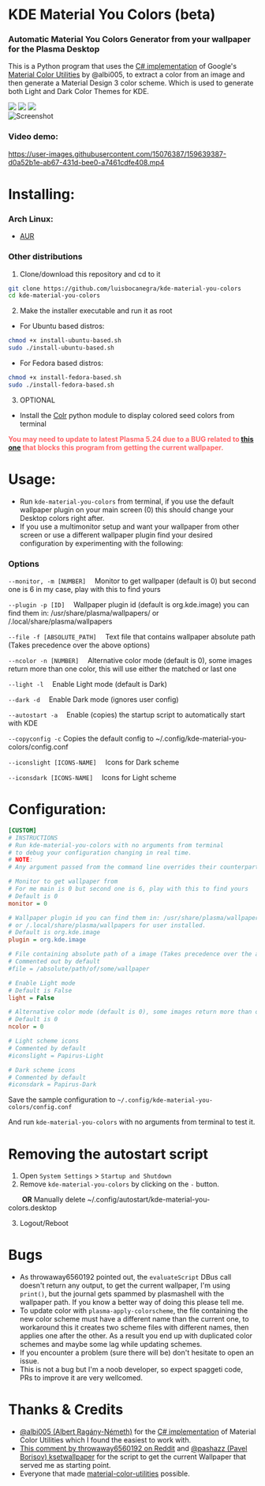 # KDE Material You Colors (beta)
### Automatic Material You Colors Generator from your wallpaper for the Plasma Desktop

This is a Python program that uses the [C# implementation](https://github.com/albi005/MaterialColorUtilities) of Google's [Material Color Utilities](https://github.com/material-foundation/material-color-utilities) by @albi005, to extract a color from an image and then generate a Material Design 3 color scheme. Which is used to generate both Light and Dark Color Themes for KDE.
<div>
</img>
<img src="https://img.shields.io/badge/Made%20with-Python-1f425f.svg"></img>
<img src=https://img.shields.io/badge/Maintained%3F-yes-green.svg></img>
<img src=https://img.shields.io/badge/Status-beta-red.svg></img>
</div>
<div>
<img src="Screenshot.png"  alt="Screenshot">
</div>

### Video demo:
https://user-images.githubusercontent.com/15076387/159639387-d0a52b1e-ab67-431d-bee0-a7461cdfe408.mp4

# Installing:
### Arch Linux:
- [AUR](https://aur.archlinux.org/packages/kde-material-you-colors)
### Other distributions
1. Clone/download this repository and cd to it
```sh
git clone https://github.com/luisbocanegra/kde-material-you-colors
cd kde-material-you-colors
```
2. Make the installer executable and run it as root
- For Ubuntu based distros:
```sh
chmod +x install-ubuntu-based.sh
sudo ./install-ubuntu-based.sh
```
- For Fedora based distros:
```sh
chmod +x install-fedora-based.sh
sudo ./install-fedora-based.sh
```
3. OPTIONAL
- Install the [Colr](https://pypi.org/project/Colr/) python module to display colored seed colors from terminal

<span style="color:#ff6568"> **You may need to update to latest Plasma 5.24 due to a BUG related to [this one](https://bugs.kde.org/show_bug.cgi?id=445058) that blocks this program from getting the current wallpaper.** </span>

# Usage:
- Run `kde-material-you-colors` from terminal, if you use the default wallpaper plugin on your main screen (0) this should change your Desktop colors right after.
- If you use a multimonitor setup and want your wallpaper from other screen or use a different wallpaper plugin find your desired configuration by experimenting with the following:

### Options
`--monitor, -m [NUMBER]`&emsp; Monitor to get wallpaper (default is 0) but second one is 6 in my case, play with this to find yours

`--plugin -p [ID]`&emsp; Wallpaper plugin id (default is org.kde.image) you can find them in: /usr/share/plasma/wallpapers/ or /.local/share/plasma/wallpapers

`--file -f [ABSOLUTE_PATH]`&emsp; Text file that contains wallpaper absolute path (Takes precedence over the above options)

`--ncolor -n [NUMBER]`&emsp; Alternative color mode (default is 0), some images return more than one color, this will use either the matched or last one

`--light -l`&emsp; Enable Light mode (default is Dark)

`--dark -d`&emsp; Enable Dark mode (ignores user config)

`--autostart -a`&emsp; Enable (copies) the startup script to automatically start with KDE

`--copyconfig -c` Copies the default config to ~/.config/kde-material-you-colors/config.conf

`--iconslight [ICONS-NAME]`&emsp; Icons for Dark scheme

`--iconsdark [ICONS-NAME]`&emsp; Icons for Light scheme

# Configuration:
```ini
[CUSTOM]
# INSTRUCTIONS
# Run kde-material-you-colors with no arguments from terminal
# to debug your configuration changing in real time.
# NOTE: 
# Any argument passed from the command line overrides their counterpart here.

# Monitor to get wallpaper from 
# For me main is 0 but second one is 6, play with this to find yours
# Default is 0
monitor = 0

# Wallpaper plugin id you can find them in: /usr/share/plasma/wallpapers/ 
# or /.local/share/plasma/wallpapers for user installed.
# Default is org.kde.image
plugin = org.kde.image

# File containing absolute path of a image (Takes precedence over the above options as they are no longer needed)
# Commented out by default
#file = /absolute/path/of/some/wallpaper

# Enable Light mode
# Default is False
light = False

# Alternative color mode (default is 0), some images return more than one color, this will use either the matched or last color
# Default is 0
ncolor = 0

# Light scheme icons 
# Commented by default
#iconslight = Papirus-Light

# Dark scheme icons
# Commented by default
#iconsdark = Papirus-Dark
```
Save the sample configuration to `~/.config/kde-material-you-colors/config.conf`

And run `kde-material-you-colors` with no arguments from terminal to test it.

# Removing the autostart script
1. Open `System Settings` > `Startup and Shutdown`
2. Remove `kde-material-you-colors` by clicking on the `-` button.

&emsp;&emsp;**OR** Manually delete ~/.config/autostart/kde-material-you-colors.desktop

3. Logout/Reboot

# Bugs
- As throwaway6560192 pointed out, the `evaluateScript` DBus call doesn't return any output, to get the current wallpaper, I'm using `print()`, but the journal gets spammed by plasmashell with the wallpaper path. If you know a better way of doing this please tell me.
- To update color with `plasma-apply-colorscheme`, the file containing the new color scheme must have a different name than the current one, to workaround this it creates two scheme files with different names, then applies one after the other. As a result you end up with duplicated color schemes and maybe some lag while updating schemes.
- If you encounter a problem (sure there will be) don't hesitate to open an issue.
- This is not a bug but I'm a noob developer, so expect spaggeti code, PRs to improve it are very wellcomed.

# Thanks & Credits
- [@albi005 (Albert Ragány-Németh)](https://github.com/albi005) for the [C# implementation](https://github.com/albi005/MaterialColorUtilities) of Material Color Utilities which I found the easiest to work with.
- [This comment by throwaway6560192 on Reddit](https://www.reddit.com/r/kde/comments/mg6wr4/comment/gssbtqe/?utm_source=share&utm_medium=web2x&context=3) and [@pashazz  (Pavel Borisov) ksetwallpaper](https://github.com/pashazz/ksetwallpaper) for the script to get the current Wallpaper that served me as starting point.
- Everyone that made [material-color-utilities](https://github.com/material-foundation/material-color-utilities) possible.
